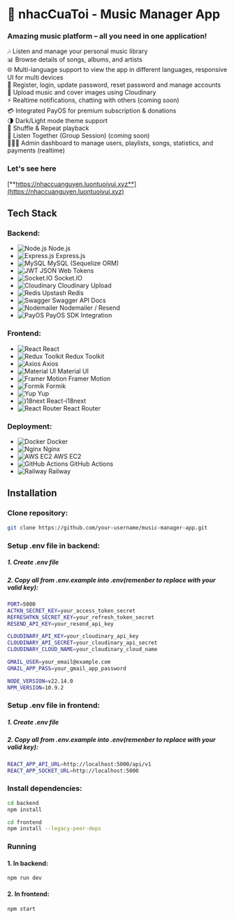 # 🎵 nhacCuaToi - Music Manager App

### Amazing music platform – all you need in one application!

🎶 Listen and manage your personal music library  
📊 Browse details of songs, albums, and artists  
🌐 Multi-language support to view the app in different languages, responsive UI for multi devices  
📝 Register, login, update password, reset password and manage accounts  
🎤 Upload music and cover images using Cloudinary  
⚡ Realtime notifications, chatting with others (coming soon)  
💳 Integrated PayOS for premium subscription & donations  
🌗 Dark/Light mode theme support  
🔀 Shuffle & Repeat playback  
👥 Listen Together (Group Session) (coming soon)  
👨🏼‍💼 Admin dashboard to manage users, playlists, songs, statistics, and payments (realtime)

### Let's see here

[**https://nhaccuanguyen.luontuoivui.xyz**](https://nhaccuanguyen.luontuoivui.xyz)

## Tech Stack

### Backend:

- ![Node.js](https://img.shields.io/badge/Node.js-22.14.0-green) Node.js
- ![Express.js](https://img.shields.io/badge/Express.js-5.x-blue) Express.js
- ![MySQL](https://img.shields.io/badge/MySQL-Sequelize-orange) MySQL (Sequelize ORM)
- ![JWT](https://img.shields.io/badge/JWT-Authentication-yellow) JSON Web Tokens
- ![Socket.IO](https://img.shields.io/badge/Socket.IO-Realtime-black) Socket.IO
- ![Cloudinary](https://img.shields.io/badge/Cloudinary-Storage-lightblue) Cloudinary Upload
- ![Redis](https://img.shields.io/badge/Redis-Cache-red) Upstash Redis
- ![Swagger](https://img.shields.io/badge/Swagger-API%20Docs-green) Swagger API Docs
- ![Nodemailer](https://img.shields.io/badge/Nodemailer-Email-green) Nodemailer / Resend
- ![PayOS](https://img.shields.io/badge/PayOS-Payment-blueviolet) PayOS SDK Integration

### Frontend:

- ![React](https://img.shields.io/badge/React-19-blue) React
- ![Redux Toolkit](https://img.shields.io/badge/Redux%20Toolkit-State%20Management-purple) Redux Toolkit
- ![Axios](https://img.shields.io/badge/Axios-HTTP%20Client-green) Axios
- ![Material UI](https://img.shields.io/badge/MUI-Styling-blue) Material UI
- ![Framer Motion](https://img.shields.io/badge/Framer%20Motion-Animation-pink) Framer Motion
- ![Formik](https://img.shields.io/badge/Formik-Forms-yellow) Formik
- ![Yup](https://img.shields.io/badge/Yup-Validation-purple) Yup
- ![i18next](https://img.shields.io/badge/i18next-Internationalization-blue) React-i18next
- ![React Router](https://img.shields.io/badge/React%20Router-Routing-orange) React Router

### Deployment:

- ![Docker](https://img.shields.io/badge/Docker-Containerization-blue) Docker
- ![Nginx](https://img.shields.io/badge/Nginx-Reverse%20Proxy-green) Nginx
- ![AWS EC2](https://img.shields.io/badge/AWS%20EC2-Hosting-orange) AWS EC2
- ![GitHub Actions](https://img.shields.io/badge/GitHub%20Actions-CI%2FCD-blue) GitHub Actions
- ![Railway](https://img.shields.io/badge/Railway-Deployment-black) Railway

## Installation

### Clone repository:

```bash
git clone https://github.com/your-username/music-manager-app.git
```

### Setup .env file in backend:

##### 1. Create .env file

##### 2. Copy all from .env.example into .env(remenber to replace with your valid key):

```bash
PORT=5000
ACTKN_SECRET_KEY=your_access_token_secret
REFRESHTKN_SECRET_KEY=your_refresh_token_secret
RESEND_API_KEY=your_resend_api_key

CLOUDINARY_API_KEY=your_cloudinary_api_key
CLOUDINARY_API_SECRET=your_cloudinary_api_secret
CLOUDINARY_CLOUD_NAME=your_cloudinary_cloud_name

GMAIL_USER=your_email@example.com
GMAIL_APP_PASS=your_gmail_app_password

NODE_VERSION=v22.14.0
NPM_VERSION=10.9.2
```

### Setup .env file in frontend:

##### 1. Create .env file

##### 2. Copy all from .env.example into .env(remenber to replace with your valid key):

```bash
REACT_APP_API_URL=http://localhost:5000/api/v1
REACT_APP_SOCKET_URL=http://localhost:5000
```

### Install dependencies:

```bash
cd backend
npm install

cd frontend
npm install --legacy-peer-deps
```

### Running

#### 1. In backend:

```bash
npm run dev
```

#### 2. In frontend:

```bash
npm start
```
